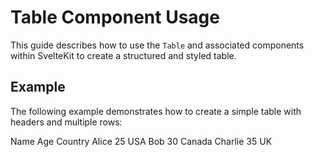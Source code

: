 # Table Component Usage

This guide describes how to use the `Table` and associated components within SvelteKit to create a structured and styled table.

## Example

The following example demonstrates how to create a simple table with headers and multiple rows:

<Table>
  <TableHead>
    <TableRow>
      <TableCell type="th">Name</TableCell>
      <TableCell type="th">Age</TableCell>
      <TableCell type="th">Country</TableCell>
    </TableRow>
  </TableHead>
  <TableBody>
    <TableRow>
      <TableCell>Alice</TableCell>
      <TableCell>25</TableCell>
      <TableCell>USA</TableCell>
    </TableRow>
    <TableRow>
      <TableCell>Bob</TableCell>
      <TableCell>30</TableCell>
      <TableCell>Canada</TableCell>
    </TableRow>
    <TableRow>
      <TableCell>Charlie</TableCell>
      <TableCell>35</TableCell>
      <TableCell>UK</TableCell>
    </TableRow>
  </TableBody>
</Table>
